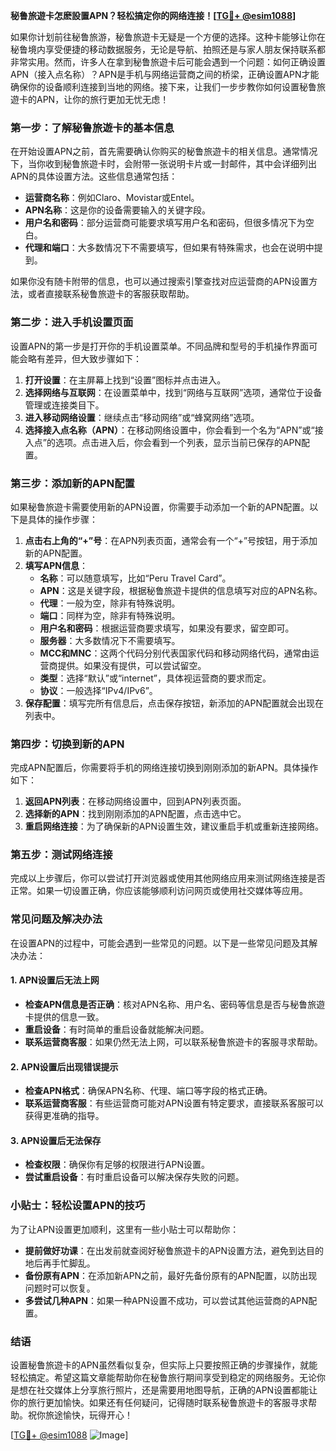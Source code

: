 **秘鲁旅遊卡怎麽設置APN？轻松搞定你的网络连接！[[TG💪+ @esim1088](https://t.me/s/esim1088)]**

如果你计划前往秘鲁旅游，秘鲁旅遊卡无疑是一个方便的选择。这种卡能够让你在秘鲁境内享受便捷的移动数据服务，无论是导航、拍照还是与家人朋友保持联系都非常实用。然而，许多人在拿到秘鲁旅遊卡后可能会遇到一个问题：如何正确设置APN（接入点名称）？APN是手机与网络运营商之间的桥梁，正确设置APN才能确保你的设备顺利连接到当地的网络。接下来，让我们一步步教你如何设置秘鲁旅遊卡的APN，让你的旅行更加无忧无虑！

### 第一步：了解秘鲁旅遊卡的基本信息

在开始设置APN之前，首先需要确认你购买的秘鲁旅遊卡的相关信息。通常情况下，当你收到秘鲁旅遊卡时，会附带一张说明卡片或一封邮件，其中会详细列出APN的具体设置方法。这些信息通常包括：

- **运营商名称**：例如Claro、Movistar或Entel。
- **APN名称**：这是你的设备需要输入的关键字段。
- **用户名和密码**：部分运营商可能要求填写用户名和密码，但很多情况下为空白。
- **代理和端口**：大多数情况下不需要填写，但如果有特殊需求，也会在说明中提到。

如果你没有随卡附带的信息，也可以通过搜索引擎查找对应运营商的APN设置方法，或者直接联系秘鲁旅遊卡的客服获取帮助。

### 第二步：进入手机设置页面

设置APN的第一步是打开你的手机设置菜单。不同品牌和型号的手机操作界面可能会略有差异，但大致步骤如下：

1. **打开设置**：在主屏幕上找到“设置”图标并点击进入。
2. **选择网络与互联网**：在设置菜单中，找到“网络与互联网”选项，通常位于设备管理或连接类目下。
3. **进入移动网络设置**：继续点击“移动网络”或“蜂窝网络”选项。
4. **选择接入点名称（APN）**：在移动网络设置中，你会看到一个名为“APN”或“接入点”的选项。点击进入后，你会看到一个列表，显示当前已保存的APN配置。

### 第三步：添加新的APN配置

如果秘鲁旅遊卡需要使用新的APN设置，你需要手动添加一个新的APN配置。以下是具体的操作步骤：

1. **点击右上角的“+”号**：在APN列表页面，通常会有一个“+”号按钮，用于添加新的APN配置。
2. **填写APN信息**：
   - **名称**：可以随意填写，比如“Peru Travel Card”。
   - **APN**：这是关键字段，根据秘鲁旅遊卡提供的信息填写对应的APN名称。
   - **代理**：一般为空，除非有特殊说明。
   - **端口**：同样为空，除非有特殊说明。
   - **用户名和密码**：根据运营商要求填写，如果没有要求，留空即可。
   - **服务器**：大多数情况下不需要填写。
   - **MCC和MNC**：这两个代码分别代表国家代码和移动网络代码，通常由运营商提供。如果没有提供，可以尝试留空。
   - **类型**：选择“默认”或“internet”，具体视运营商的要求而定。
   - **协议**：一般选择“IPv4/IPv6”。
3. **保存配置**：填写完所有信息后，点击保存按钮，新添加的APN配置就会出现在列表中。

### 第四步：切换到新的APN

完成APN配置后，你需要将手机的网络连接切换到刚刚添加的新APN。具体操作如下：

1. **返回APN列表**：在移动网络设置中，回到APN列表页面。
2. **选择新的APN**：找到刚刚添加的APN配置，点击选中它。
3. **重启网络连接**：为了确保新的APN设置生效，建议重启手机或重新连接网络。

### 第五步：测试网络连接

完成以上步骤后，你可以尝试打开浏览器或使用其他网络应用来测试网络连接是否正常。如果一切设置正确，你应该能够顺利访问网页或使用社交媒体等应用。

### 常见问题及解决办法

在设置APN的过程中，可能会遇到一些常见的问题。以下是一些常见问题及其解决办法：

#### 1. APN设置后无法上网
- **检查APN信息是否正确**：核对APN名称、用户名、密码等信息是否与秘鲁旅遊卡提供的信息一致。
- **重启设备**：有时简单的重启设备就能解决问题。
- **联系运营商客服**：如果仍然无法上网，可以联系秘鲁旅遊卡的客服寻求帮助。

#### 2. APN设置后出现错误提示
- **检查APN格式**：确保APN名称、代理、端口等字段的格式正确。
- **联系运营商客服**：有些运营商可能对APN设置有特定要求，直接联系客服可以获得更准确的指导。

#### 3. APN设置后无法保存
- **检查权限**：确保你有足够的权限进行APN设置。
- **尝试重启设备**：有时重启设备可以解决保存失败的问题。

### 小贴士：轻松设置APN的技巧

为了让APN设置更加顺利，这里有一些小贴士可以帮助你：

- **提前做好功课**：在出发前就查阅好秘鲁旅遊卡的APN设置方法，避免到达目的地后再手忙脚乱。
- **备份原有APN**：在添加新APN之前，最好先备份原有的APN配置，以防出现问题时可以恢复。
- **多尝试几种APN**：如果一种APN设置不成功，可以尝试其他运营商的APN配置。

### 结语

设置秘鲁旅遊卡的APN虽然看似复杂，但实际上只要按照正确的步骤操作，就能轻松搞定。希望这篇文章能帮助你在秘鲁旅行期间享受到稳定的网络服务。无论你是想在社交媒体上分享旅行照片，还是需要用地图导航，正确的APN设置都能让你的旅行更加愉快。如果还有任何疑问，记得随时联系秘鲁旅遊卡的客服寻求帮助。祝你旅途愉快，玩得开心！

[[TG💪+ @esim1088](https://t.me/s/esim1088) ![Image](https://i.postimg.cc/4NQfJmqS/Snipaste-2025-05-13-00-14-12.png)]